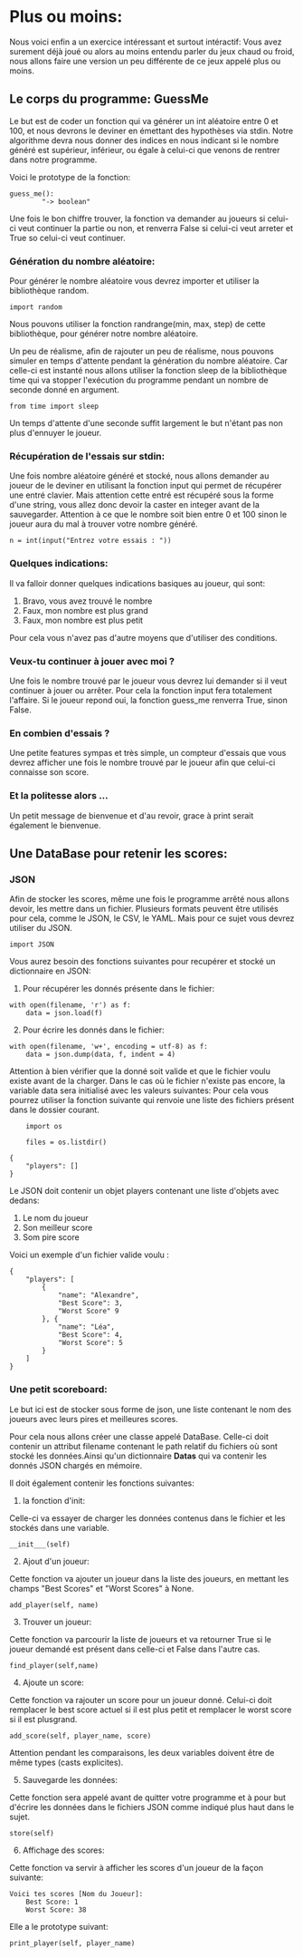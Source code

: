 # Plus ou moins:

Nous voici enfin a un exercice intéressant et surtout intéractif:
Vous avez surement déjà joué ou alors au moins entendu parler du jeux chaud ou froid, nous allons faire une version un peu différente de ce jeux appelé plus ou moins.
## Le corps du programme: GuessMe

Le but est de coder un fonction qui va générer un int aléatoire entre 0 et 100, et nous devrons le deviner en émettant des hypothèses via stdin. Notre algorithme devra nous donner des indices en nous indicant si le nombre généré est supérieur, inférieur, ou égale à celui-ci que venons de rentrer dans notre programme.

Voici le prototype de la fonction:

```
guess_me():
        "-> boolean"
```

Une fois le bon chiffre trouver, la fonction va demander au joueurs si celui-ci veut continuer la partie ou non, et renverra False si celui-ci veut arreter et True so celui-ci veut continuer.

### Génération du nombre aléatoire:

Pour générer le nombre aléatoire vous devrez importer et utiliser la bibliothèque random.

```import random```

Nous pouvons utiliser la fonction randrange(min, max, step) de cette bibliothèque, pour générer notre nombre aléatoire.

Un peu de réalisme, afin de rajouter un peu de réalisme, nous pouvons simuler en temps d'attente pendant la génération du nombre aléatoire. Car celle-ci est instanté nous allons utiliser la fonction sleep de la bibliothèque time qui va stopper l'exécution du programme pendant un nombre de seconde donné en argument.

```from time import sleep```

Un temps d'attente d'une seconde suffit largement le but n'étant pas non plus d'ennuyer le joueur.

### Récupération de l'essais sur stdin:

Une fois nombre aléatoire généré et stocké, nous allons demander au joueur de le deviner en utilisant la fonction input qui permet de récupérer une entré clavier. 
Mais attention cette entré est récupéré sous la forme d'une string, vous allez donc devoir la caster en integer avant de la sauvegarder.
    Attention à ce que le nombre soit bien entre 0 et 100 sinon le joueur aura du mal à trouver votre nombre généré.

```n = int(input("Entrez votre essais : "))```

### Quelques indications:

Il va falloir donner quelques indications basiques au joueur, qui sont:

1. Bravo, vous avez trouvé le nombre
2. Faux, mon nombre est plus grand
3. Faux, mon nombre est plus petit

Pour cela vous n'avez pas d'autre moyens que d'utiliser des conditions.

### Veux-tu continuer à jouer avec moi ?

Une fois le nombre trouvé par le joueur vous devrez lui demander si il veut continuer à jouer ou arrêter. Pour cela la fonction input fera totalement l'affaire.
Si le joueur repond oui, la fonction guess\_me renverra True, sinon False.

### En combien d'essais ?

Une petite features sympas et très simple, un compteur d'essais que vous devrez afficher une fois le nombre trouvé par le joueur afin que celui-ci connaisse son score.

### Et la politesse alors ...

Un petit message de bienvenue et d'au revoir, grace à print serait également le bienvenue.

## Une DataBase pour retenir les scores:

### JSON

Afin de stocker les scores, même une fois le programme arrêté nous allons devoir, les mettre dans un fichier. Plusieurs formats peuvent être utilisés pour cela, comme le JSON, le CSV, le YAML. Mais pour ce sujet vous devrez utiliser du JSON.

```import JSON```

Vous aurez besoin des fonctions suivantes pour recupérer et stocké un dictionnaire en JSON:


1. Pour récupérer les donnés présente dans le fichier:
```
with open(filename, 'r') as f:
    data = json.load(f)
```

2. Pour écrire les donnés dans le fichier:
```
with open(filename, 'w+', encoding = utf-8) as f:
    data = json.dump(data, f, indent = 4)
```

Attention à bien vérifier que la donné soit valide et que le fichier voulu existe avant de la charger.
Dans le cas où le fichier n'existe pas encore, la variable data sera initialisé avec les valeurs suivantes:
Pour cela vous pourrez utiliser la fonction suivante qui renvoie une liste des
fichiers présent dans le dossier courant.

```
    import os

    files = os.listdir()
```

```
{
    "players": []
}
```

Le JSON doit contenir un objet players contenant une liste d'objets avec dedans:

1. Le nom du joueur
2. Son meilleur score
3. Som pire score

Voici un exemple d'un fichier valide voulu :

```
{
    "players": [
        {
            "name": "Alexandre",
            "Best Score": 3,
            "Worst Score" 9
        }, {
            "name": "Léa",
            "Best Score": 4,
            "Worst Score": 5
        }
    ]
}
```

### Une petit scoreboard:

Le but ici est de stocker sous forme de json, une liste contenant le nom des joueurs avec leurs pires et meilleures scores.

Pour cela nous allons créer une classe appelé DataBase. Celle-ci doit contenir un
attribut filename contenant le path relatif du fichiers où sont stocké les données.Ainsi qu'un dictionnaire **Datas** qui va contenir les donnés JSON chargés en mémoire.

Il doit également contenir les fonctions suivantes:

1. la fonction d'init:

Celle-ci va essayer de charger les données contenus dans le fichier et les stockés dans une variable.

```
__init___(self)
```

2. Ajout d'un joueur:

Cette fonction va ajouter un joueur dans la liste des joueurs, en mettant les champs "Best Scores" et "Worst Scores" à None.

```
add_player(self, name)
```

3. Trouver un joueur:

Cette fonction va parcourir la liste de joueurs et va retourner True si le joueur demandé est présent dans celle-ci et False dans l'autre cas.

```
find_player(self,name)
```

4. Ajoute un score:

Cette fonction va rajouter un score pour un joueur donné. Celui-ci doit remplacer le best score actuel si il est plus petit et remplacer le worst score si il est plusgrand.

```
add_score(self, player_name, score)
```

Attention pendant les comparaisons, les deux variables doivent être de même types (casts explicites).

5. Sauvegarde les données:

Cette fonction sera appelé avant de quitter votre programme et à pour but d'écrire les données dans le fichiers JSON comme indiqué plus haut dans le sujet.

```
store(self)
```

6. Affichage des scores:

Cette fonction va servir à afficher les scores d'un joueur de la façon suivante:

```
Voici tes scores [Nom du Joueur]:
    Best Score: 1
    Worst Score: 38
```

Elle a le prototype suivant:

```
print_player(self, player_name)
```


